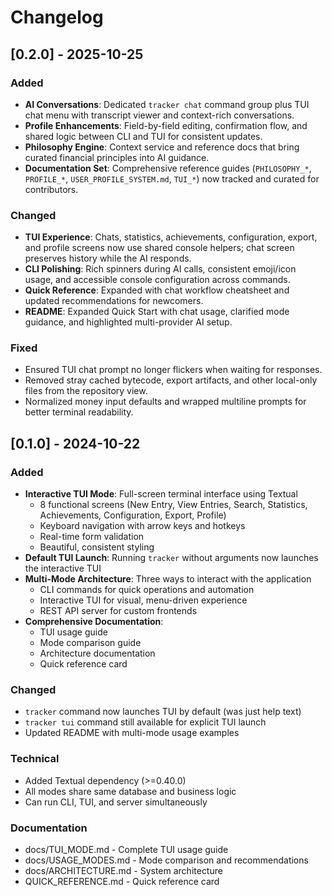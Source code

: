 # Changelog

## [0.2.0] - 2025-10-25

### Added
- **AI Conversations**: Dedicated `tracker chat` command group plus TUI chat menu with transcript viewer and context-rich conversations.
- **Profile Enhancements**: Field-by-field editing, confirmation flow, and shared logic between CLI and TUI for consistent updates.
- **Philosophy Engine**: Context service and reference docs that bring curated financial principles into AI guidance.
- **Documentation Set**: Comprehensive reference guides (`PHILOSOPHY_*`, `PROFILE_*`, `USER_PROFILE_SYSTEM.md`, `TUI_*`) now tracked and curated for contributors.

### Changed
- **TUI Experience**: Chats, statistics, achievements, configuration, export, and profile screens now use shared console helpers; chat screen preserves history while the AI responds.
- **CLI Polishing**: Rich spinners during AI calls, consistent emoji/icon usage, and accessible console configuration across commands.
- **Quick Reference**: Expanded with chat workflow cheatsheet and updated recommendations for newcomers.
- **README**: Expanded Quick Start with chat usage, clarified mode guidance, and highlighted multi-provider AI setup.

### Fixed
- Ensured TUI chat prompt no longer flickers when waiting for responses.
- Removed stray cached bytecode, export artifacts, and other local-only files from the repository view.
- Normalized money input defaults and wrapped multiline prompts for better terminal readability.

## [0.1.0] - 2024-10-22

### Added
- **Interactive TUI Mode**: Full-screen terminal interface using Textual
  - 8 functional screens (New Entry, View Entries, Search, Statistics, Achievements, Configuration, Export, Profile)
  - Keyboard navigation with arrow keys and hotkeys
  - Real-time form validation
  - Beautiful, consistent styling
- **Default TUI Launch**: Running `tracker` without arguments now launches the interactive TUI
- **Multi-Mode Architecture**: Three ways to interact with the application
  - CLI commands for quick operations and automation
  - Interactive TUI for visual, menu-driven experience
  - REST API server for custom frontends
- **Comprehensive Documentation**:
  - TUI usage guide
  - Mode comparison guide
  - Architecture documentation
  - Quick reference card

### Changed
- `tracker` command now launches TUI by default (was just help text)
- `tracker tui` command still available for explicit TUI launch
- Updated README with multi-mode usage examples

### Technical
- Added Textual dependency (>=0.40.0)
- All modes share same database and business logic
- Can run CLI, TUI, and server simultaneously

### Documentation
- docs/TUI_MODE.md - Complete TUI usage guide
- docs/USAGE_MODES.md - Mode comparison and recommendations
- docs/ARCHITECTURE.md - System architecture
- QUICK_REFERENCE.md - Quick reference card
